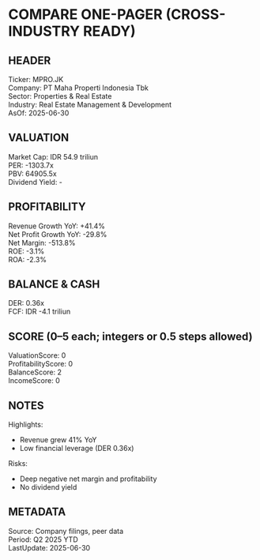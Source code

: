 # COMPARE ONE-PAGER (CROSS-INDUSTRY READY)

## HEADER
Ticker: MPRO.JK  
Company: PT Maha Properti Indonesia Tbk  
Sector: Properties & Real Estate  
Industry: Real Estate Management & Development  
AsOf: 2025-06-30

## VALUATION
Market Cap: IDR 54.9 triliun  
PER: -1303.7x  
PBV: 64905.5x  
Dividend Yield: -

## PROFITABILITY
Revenue Growth YoY: +41.4%  
Net Profit Growth YoY: -29.8%  
Net Margin: -513.8%  
ROE: -3.1%  
ROA: -2.3%

## BALANCE & CASH
DER: 0.36x  
FCF: IDR -4.1 triliun

## SCORE (0–5 each; integers or 0.5 steps allowed)
ValuationScore: 0  
ProfitabilityScore: 0  
BalanceScore: 2  
IncomeScore: 0

## NOTES
Highlights:
- Revenue grew 41% YoY
- Low financial leverage (DER 0.36x)

Risks:
- Deep negative net margin and profitability
- No dividend yield

## METADATA
Source: Company filings, peer data  
Period: Q2 2025 YTD  
LastUpdate: 2025-06-30